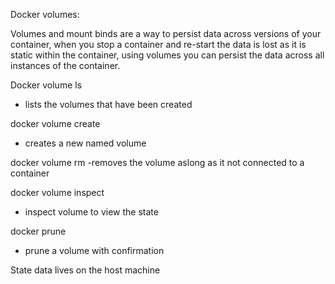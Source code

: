 
Docker volumes: 

Volumes and mount binds are a way to persist data across versions of your container, when you stop a container and re-start the data is lost as it is static within
the container, using volumes you can persist the data across all instances of the container. 

Docker volume ls
- lists the volumes that have been created

docker volume create <name>
  - creates a new named volume

  docker volume rm <name>
  -removes the volume aslong as it not connected to a container
  

docker volume inspect <name>
  - inspect volume to view the state 
  
docker prune 
  - prune a volume with confirmation 

 
State data lives on the host machine 
